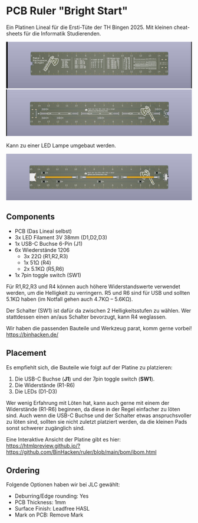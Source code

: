 # PCB Ruler "Bright Start"

Ein Platinen Lineal für die Ersti-Tüte der TH Bingen 2025. 
Mit kleinen cheat-sheets für die Informatik Studierenden.

![Front Side of PCB Ruler](img/binhacken-ruler-front.jpg)
![Back Side of PCB Ruler](img/binhacken-ruler-back.jpg)

Kann zu einer LED Lampe umgebaut werden. 

![Back Side of PCB Ruler with components](img/binhacken-ruler-back-components.jpg)

## Components

- PCB (Das Lineal selbst)
- 3x LED Filament 3V 38mm (D1,D2,D3)
- 1x USB-C Buchse 6-Pin (J1)
- 6x Wiederstände 1206
    - 3x 22Ω (R1,R2,R3)
    - 1x 51Ω (R4)
    - 2x 5.1KΩ (R5,R6)
- 1x 7pin toggle switch (SW1)

Für R1,R2,R3 und R4 können auch höhere Widerstandswerte verwendet werden, um die Helligkeit zu verringern. 
R5 und R6 sind für USB und sollten 5.1KΩ haben (im Notfall gehen auch 4.7KΩ – 5.6KΩ). 

Der Schalter (SW1) ist dafür da zwischen 2 Helligkeitsstufen zu wählen. 
Wer stattdessen einen an/aus Schalter bevorzugt, kann R4 weglassen. 

Wir haben die passenden Bauteile und Werkzeug parat, komm gerne vorbei! https://binhacken.de/ 

## Placement

Es empfiehlt sich, die Bauteile wie folgt auf der Platine zu platzieren:

1. Die USB-C Buchse (**J1**) und der 7pin toggle switch (**SW1**). 
2. Die Widerstände (R1-R6)
3. Die LEDs (D1-D3)

Wer wenig Erfahrung mit Löten hat, kann auch gerne mit einem der Widerstände (R1-R6) beginnen, da diese in der Regel einfacher zu löten sind. Auch wenn die USB-C Buchse und der Schalter etwas anspruchsvoller zu löten sind, sollten sie nicht zuletzt platziert werden, da die kleinen Pads sonst schwerer zugänglich sind.

Eine Interaktive Ansicht der Platine gibt es hier: https://htmlpreview.github.io/?https://github.com/BinHacken/ruler/blob/main/bom/ibom.html

## Ordering

Folgende Optionen haben wir bei JLC gewählt:

* Deburring/Edge rounding: Yes
* PCB Thickness: 1mm
* Surface Finish: Leadfree HASL
* Mark on PCB: Remove Mark